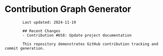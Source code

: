# Contribution Graph Generator
            
            Last updated: 2024-11-19
            
            ## Recent Changes
            - Contribution #658: Update project documentation
            
            This repository demonstrates GitHub contribution tracking and commit generation.
        